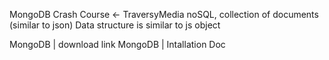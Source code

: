 MongoDB Crash Course ← TraversyMedia
noSQL, collection of documents (similar to json)
Data structure is similar to js object


MongoDB | download link
MongoDB | Intallation Doc
